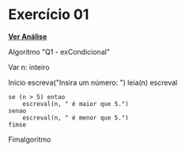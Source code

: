 # Exercício 01

[**Ver Análise**](Analise01.md)

Algoritmo "Q1 - exCondicional"

Var
n: inteiro

Inicio
    escreva("Insira um número: ")
    leia(n)
    escreval

    se (n > 5) entao
        escreval(n, " é maior que 5.")
    senao
        escreval(n, " é menor que 5.")
    fimse

Fimalgoritmo
